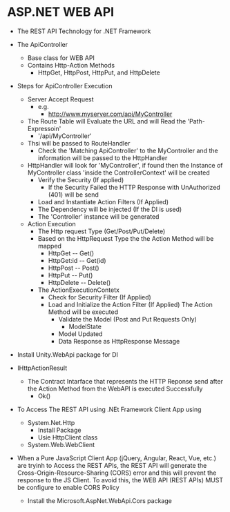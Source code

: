 ﻿# ASP.NET WEB API
- The REST API Technology for .NET Framework
- The ApiController
	- Base class for WEB API
	- Contains Http-Action Methods
		- HttpGet, HttpPost, HttpPut, and HttpDelete
- Steps for ApiController Execution 
	- Server Accept Request
		- e.g.
			- http://www.myserver.com/api/MyController
	- The Route Table will Evaluate the URL and will  Read the 'Path-Expressoin'
		- '/api/MyController'
	- Thsi will be passed to RouteHandler
		- Check the 'Matching ApiController'  to the MyController and the information will be passed to the HttpHandler
	- HttpHandler will look for 'MyController', if found then the Instance of MyController class 'inside the ControllerContext' will be created
		- Verify the Security (If applied)
			- If the Security Failed the HTTP Response with UnAuthorized (401) will be send
		- Load and Instantiate Action Filters (If Applied)
		- The Dependency will be injected (If the DI is used)
		- The 'Controller' instance will be generated 
	- Action Execution
		- The Http request Type (Get/Post/Put/Delete)
		- Based on the HttpRequest Type the the Action Method will be mapped
			- HttpGet -- Get()
			- HttpGet:id -- Get(id)	
			- HttpPost -- Post()
			- HttpPut -- Put()
			- HttpDelete -- Delete()
		- The ActionExecutionContetx
			- Check for Security Filter (If Applied)
			- Load and Initialize the Action Filter (If Applied)
			The Action Method will be executed
				- Validate the Model (Post and Put Requests Only)
					- ModelState
				- Model Updated
				- Data Response as HttpResponse Message 
- Install Unity.WebApi package for DI				

- IHttpActionResult
	- The Contract Intarface that represents the HTTP Reponse send after the Action Method from the WebAPI is executed Successfully
		- Ok()
- To Access The REST API using .NEt Framework Client App using
	- System.Net.Http
		- Install Package
		- Usie HttpClient class
	- System.Web.WebClient

- When a Pure JavaScript Client App (jQuery, Angular, React, Vue, etc.) are tryinh to Access the REST APIs, the REST API will generate the Cross-Origin-Resource-Sharing (CORS) error and this will prevent the response to the JS Client. To avoid this, the WEB API (REST APIs) MUST be configure to enable CORS Policy 
	- Install the Microsoft.AspNet.WebApi.Cors package
